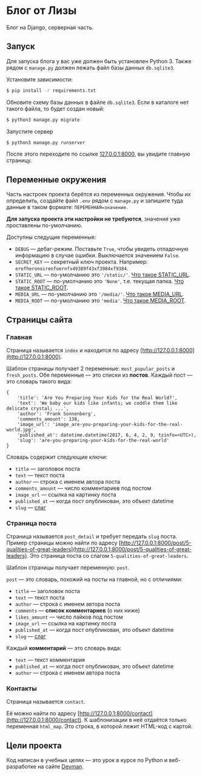 # Блог от Лизы

Блог на Django, серверная часть.

## Запуск

Для запуска блога у вас уже должен быть установлен Python 3. Также рядом с `manage.py` должен лежать файл базы данных `db.sqlite3`.

Установите зависимости:

```sh
$ pip install -r requirements.txt
```

Обновите схему базы данных в файле `db.sqlite3`. Если в каталоге нет такого файла, то будет создан новый:

```sh
$ python3 manage.py migrate
```

Запустите сервер

```sh
$ python3 manage.py runserver
```

После этого переходите по ссылке [127.0.0.1:8000](http://127.0.0.1:8000), вы увидите главную страницу.

## Переменные окружения

Часть настроек проекта берётся из переменных окружения. Чтобы их определить, создайте файл `.env` рядом с `manage.py` и запишите туда данные в таком формате: `ПЕРЕМЕННАЯ=значение`.

**Для запуска проекта эти настройки не требуются**, значения уже проставлены по-умолчанию.

Доступны следущие переменные:
- `DEBUG` — дебаг-режим. Поставьте `True`, чтобы увидеть отладочную информацию в случае ошибки. Выключается значением `False`.
- `SECRET_KEY` — секретный ключ проекта. Например: `erofheronoirenfoernfx49389f43xf3984xf9384`.
- `STATIC_URL` — по-умолчанию это `'/static/'`. [Что такое STATIC_URL](https://docs.djangoproject.com/en/3.0/ref/settings/#std:setting-STATIC_URL).
- `STATIC_ROOT` — по-умолчанию это `'None'`, т.е. текущая папка. [Что такое STATIC_ROOT](https://docs.djangoproject.com/en/3.0/ref/settings/#std:setting-STATIC_ROOT).
- `MEDIA_URL` — по-умолчанию это `'/media/'`. [Что такое MEDIA_URL](https://docs.djangoproject.com/en/3.0/ref/settings/#std:setting-MEDIA_URL).
- `MEDIA_ROOT` — по-умолчанию это `'media'`. [Что такое MEDIA_ROOT](https://docs.djangoproject.com/en/3.0/ref/settings/#std:setting-MEDIA_ROOT).


## Страницы сайта

### Главная

Страница называется `index` и находится по адресу [http://127.0.0.1:8000](http://127.0.0.1:8000).

Шаблон страницы получает 2 переменные: `most_popular_posts` и `fresh_posts`.
Обе переменные — это списки из **постов**. Каждый пост — это словарь такого вида:

```
{
    'title': 'Are You Preparing Your Kids for the Real World?',
    'text': 'We baby our kids like infants; we coddle them like delicate crystal; ...',
    'author': 'Frank Sonnenberg',
    'comments_amount': 138,
    'image_url': 'image_are-you-preparing-your-kids-for-the-real-world.jpg',
    'published_at': datetime.datetime(2017, 6, 4, 2, 9, tzinfo=<UTC>),
    'slug': 'are-you-preparing-your-kids-for-the-real-world'
}
```

Словарь содержит следующие ключи:

* `title` — заголовок поста
* `text` — текст поста
* `author` — строка с именем автора поста
* `comments_amount` — число комментариев под постом
* `image_url` — ссылка на картинку поста
* `published_at` — когда пост опубликован, это объект datetime
* `slug` — [слаг](https://toster.ru/q/375615)



### Страница поста

Страница называется `post_detail` и требует передать `slug` поста. Пример страницы можно найти по адресу [http://127.0.0.1:8000/post/5-qualities-of-great-leaders](http://127.0.0.1:8000/post/5-qualities-of-great-leaders). Это страница поста со слагом `5-qualities-of-great-leaders`.

Шаблон страницы получает переменную: `post`.

`post` — это словарь, похожий на посты на главной, но с отличиями:

* `title` — заголовок поста
* `text` — текст поста
* `author` — строка с именем автора поста
* `comments` — **список комментариев** (о них ниже)
* `likes_amount` — число лайков под постом
* `image_url` — ссылка на картинку поста
* `published_at` — когда пост опубликован, это объект datetime
* `slug` — [слаг](https://toster.ru/q/375615)

Каждый **комментарий** — это словарь вида:

* `text` — текст комментария
* `published_at` — когда пост опубликован, это объект datetime
* `author` — строка с именем автора поста

### Контакты

Страница называется `contact`.

Её можно найти по адресу [http://127.0.0.1:8000/contact](http://127.0.0.1:8000/contact). К шаблонизации в неё отдаётся только переменная `html_map`. Это строка, в которой лежит HTML-код с картой.

## Цели проекта

Код написан в учебных целях — это урок в курсе по Python и веб-разработке на сайте [Devman](https://dvmn.org).
